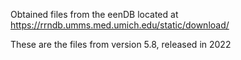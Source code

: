 Obtained files from the eenDB located at 
https://rrndb.umms.med.umich.edu/static/download/

These are the files from version 5.8, released in 2022

